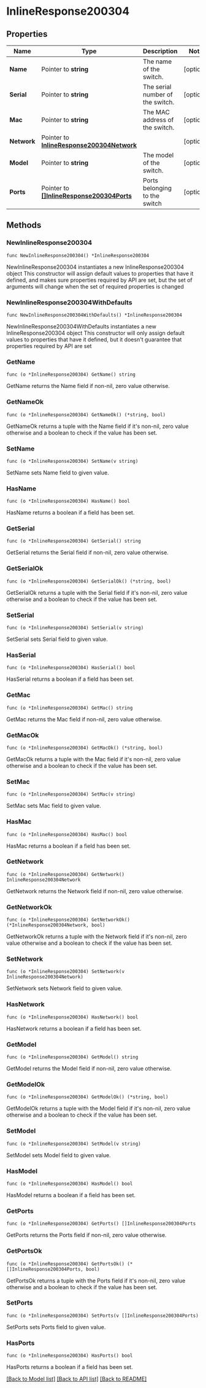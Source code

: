 # InlineResponse200304

## Properties

Name | Type | Description | Notes
------------ | ------------- | ------------- | -------------
**Name** | Pointer to **string** | The name of the switch. | [optional] 
**Serial** | Pointer to **string** | The serial number of the switch. | [optional] 
**Mac** | Pointer to **string** | The MAC address of the switch. | [optional] 
**Network** | Pointer to [**InlineResponse200304Network**](InlineResponse200304Network.md) |  | [optional] 
**Model** | Pointer to **string** | The model of the switch. | [optional] 
**Ports** | Pointer to [**[]InlineResponse200304Ports**](InlineResponse200304Ports.md) | Ports belonging to the switch | [optional] 

## Methods

### NewInlineResponse200304

`func NewInlineResponse200304() *InlineResponse200304`

NewInlineResponse200304 instantiates a new InlineResponse200304 object
This constructor will assign default values to properties that have it defined,
and makes sure properties required by API are set, but the set of arguments
will change when the set of required properties is changed

### NewInlineResponse200304WithDefaults

`func NewInlineResponse200304WithDefaults() *InlineResponse200304`

NewInlineResponse200304WithDefaults instantiates a new InlineResponse200304 object
This constructor will only assign default values to properties that have it defined,
but it doesn't guarantee that properties required by API are set

### GetName

`func (o *InlineResponse200304) GetName() string`

GetName returns the Name field if non-nil, zero value otherwise.

### GetNameOk

`func (o *InlineResponse200304) GetNameOk() (*string, bool)`

GetNameOk returns a tuple with the Name field if it's non-nil, zero value otherwise
and a boolean to check if the value has been set.

### SetName

`func (o *InlineResponse200304) SetName(v string)`

SetName sets Name field to given value.

### HasName

`func (o *InlineResponse200304) HasName() bool`

HasName returns a boolean if a field has been set.

### GetSerial

`func (o *InlineResponse200304) GetSerial() string`

GetSerial returns the Serial field if non-nil, zero value otherwise.

### GetSerialOk

`func (o *InlineResponse200304) GetSerialOk() (*string, bool)`

GetSerialOk returns a tuple with the Serial field if it's non-nil, zero value otherwise
and a boolean to check if the value has been set.

### SetSerial

`func (o *InlineResponse200304) SetSerial(v string)`

SetSerial sets Serial field to given value.

### HasSerial

`func (o *InlineResponse200304) HasSerial() bool`

HasSerial returns a boolean if a field has been set.

### GetMac

`func (o *InlineResponse200304) GetMac() string`

GetMac returns the Mac field if non-nil, zero value otherwise.

### GetMacOk

`func (o *InlineResponse200304) GetMacOk() (*string, bool)`

GetMacOk returns a tuple with the Mac field if it's non-nil, zero value otherwise
and a boolean to check if the value has been set.

### SetMac

`func (o *InlineResponse200304) SetMac(v string)`

SetMac sets Mac field to given value.

### HasMac

`func (o *InlineResponse200304) HasMac() bool`

HasMac returns a boolean if a field has been set.

### GetNetwork

`func (o *InlineResponse200304) GetNetwork() InlineResponse200304Network`

GetNetwork returns the Network field if non-nil, zero value otherwise.

### GetNetworkOk

`func (o *InlineResponse200304) GetNetworkOk() (*InlineResponse200304Network, bool)`

GetNetworkOk returns a tuple with the Network field if it's non-nil, zero value otherwise
and a boolean to check if the value has been set.

### SetNetwork

`func (o *InlineResponse200304) SetNetwork(v InlineResponse200304Network)`

SetNetwork sets Network field to given value.

### HasNetwork

`func (o *InlineResponse200304) HasNetwork() bool`

HasNetwork returns a boolean if a field has been set.

### GetModel

`func (o *InlineResponse200304) GetModel() string`

GetModel returns the Model field if non-nil, zero value otherwise.

### GetModelOk

`func (o *InlineResponse200304) GetModelOk() (*string, bool)`

GetModelOk returns a tuple with the Model field if it's non-nil, zero value otherwise
and a boolean to check if the value has been set.

### SetModel

`func (o *InlineResponse200304) SetModel(v string)`

SetModel sets Model field to given value.

### HasModel

`func (o *InlineResponse200304) HasModel() bool`

HasModel returns a boolean if a field has been set.

### GetPorts

`func (o *InlineResponse200304) GetPorts() []InlineResponse200304Ports`

GetPorts returns the Ports field if non-nil, zero value otherwise.

### GetPortsOk

`func (o *InlineResponse200304) GetPortsOk() (*[]InlineResponse200304Ports, bool)`

GetPortsOk returns a tuple with the Ports field if it's non-nil, zero value otherwise
and a boolean to check if the value has been set.

### SetPorts

`func (o *InlineResponse200304) SetPorts(v []InlineResponse200304Ports)`

SetPorts sets Ports field to given value.

### HasPorts

`func (o *InlineResponse200304) HasPorts() bool`

HasPorts returns a boolean if a field has been set.


[[Back to Model list]](../README.md#documentation-for-models) [[Back to API list]](../README.md#documentation-for-api-endpoints) [[Back to README]](../README.md)


